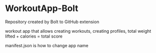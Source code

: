 # WorkoutApp-Bolt
Repository created by Bolt to GitHub extension

workout app that allows creating workouts, creating profiles, total weight lifted + calories = total score


manifest.json is how to change app name
